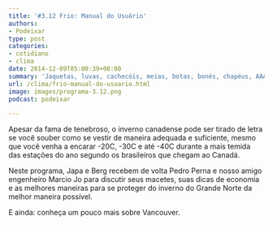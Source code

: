 ```yaml
---
title: '#3.12 Frio: Manual do Usuário'
authors:
- Podeixar
type: post
categories:
- cotidiano
- clima
date: 2014-12-09T05:00:39+00:00
summary: 'Jaquetas, luvas, cachecóis, meias, botas, bonés, chapéus, AAAAAAAAAAAAAAAAAAAAAAAH! O que é preciso pra passar o intenso inverno canadense bem protegido do frio, de maneira confortável e razoavelmente barata? '
url: /clima/frio-manual-do-usuario.html
image: images/programa-3.12.png
podcast: podeixar

---
```

Apesar da fama de tenebroso, o inverno canadense pode ser tirado de letra se você souber como se vestir de maneira adequada e suficiente, mesmo que você venha a encarar -20C, -30C e até -40C durante a mais temida das estações do ano segundo os brasileiros que chegam ao Canadá.

Neste programa, Japa e Berg recebem de volta Pedro Perna e nosso amigo engenheiro Marcio Jo para discutir seus macetes, suas dicas de economia e as melhores maneiras para se proteger do inverno do Grande Norte da melhor maneira possível.

E ainda: conheça um pouco mais sobre Vancouver.